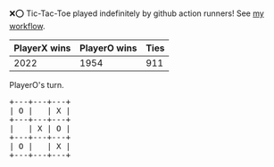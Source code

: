 :x::o: Tic-Tac-Toe played indefinitely by github action runners! See [my workflow](.github/workflows/play.yaml).

|PlayerX wins|PlayerO wins|Ties|
|-|-|-|
|2022|1954|911|

PlayerO's turn.

<pre>
+---+---+---+
| O |   | X |
+---+---+---+
|   | X | O |
+---+---+---+
| O |   | X |
+---+---+---+
</pre>